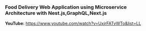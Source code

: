 ### Food Delivery Web Application using Microservice Architecture with Nest.js,GraphQL,Next.js


**YouTube:**
https://www.youtube.com/watch?v=UxirFATvWTo&list=LL
